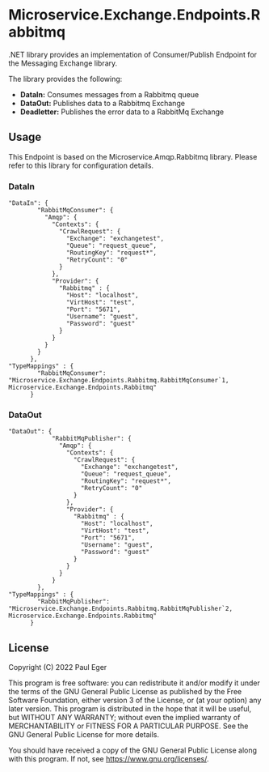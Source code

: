 # Microservice.Exchange.Endpoints.Rabbitmq

.NET library provides an implementation of Consumer/Publish Endpoint for the Messaging Exchange library.

The library provides the following:
- **DataIn:** Consumes messages from a Rabbitmq queue
- **DataOut:** Publishes data to a Rabbitmq Exchange
- **Deadletter:** Publishes the error data to a RabbitMq Exchange

## Usage

This Endpoint is based on the Microservice.Amqp.Rabbitmq library. Please refer to this library for configuration details.

### DataIn

```
"DataIn": {
        "RabbitMqConsumer": {
          "Amqp": {
            "Contexts": {
              "CrawlRequest": {
                "Exchange": "exchangetest",
                "Queue": "request_queue",
                "RoutingKey": "request*",
                "RetryCount": "0"
              }
            },
            "Provider": {
              "Rabbitmq" : {
                "Host": "localhost",
                "VirtHost": "test",
                "Port": "5671",
                "Username": "guest",
                "Password": "guest"
              }
            }
          }
        }
      },
"TypeMappings" : {
        "RabbitMqConsumer": "Microservice.Exchange.Endpoints.Rabbitmq.RabbitMqConsumer`1, Microservice.Exchange.Endpoints.Rabbitmq"
      }      
```

### DataOut

```
"DataOut": {
            "RabbitMqPublisher": {
              "Amqp": {
                "Contexts": {
                  "CrawlRequest": {
                    "Exchange": "exchangetest",
                    "Queue": "request_queue",
                    "RoutingKey": "request*",
                    "RetryCount": "0"
                  }
                },
                "Provider": {
                  "Rabbitmq" : {
                    "Host": "localhost",
                    "VirtHost": "test",
                    "Port": "5671",
                    "Username": "guest",
                    "Password": "guest"
                  }
                }
              }
            }
        },
"TypeMappings" : {
        "RabbitMqPublisher": "Microservice.Exchange.Endpoints.Rabbitmq.RabbitMqPublisher`2, Microservice.Exchange.Endpoints.Rabbitmq"
      }   

```


## License

Copyright (C) 2022  Paul Eger

This program is free software: you can redistribute it and/or modify
it under the terms of the GNU General Public License as published by
the Free Software Foundation, either version 3 of the License, or
(at your option) any later version.
This program is distributed in the hope that it will be useful,
but WITHOUT ANY WARRANTY; without even the implied warranty of
MERCHANTABILITY or FITNESS FOR A PARTICULAR PURPOSE.  See the
GNU General Public License for more details.

You should have received a copy of the GNU General Public License
along with this program.  If not, see <https://www.gnu.org/licenses/>.